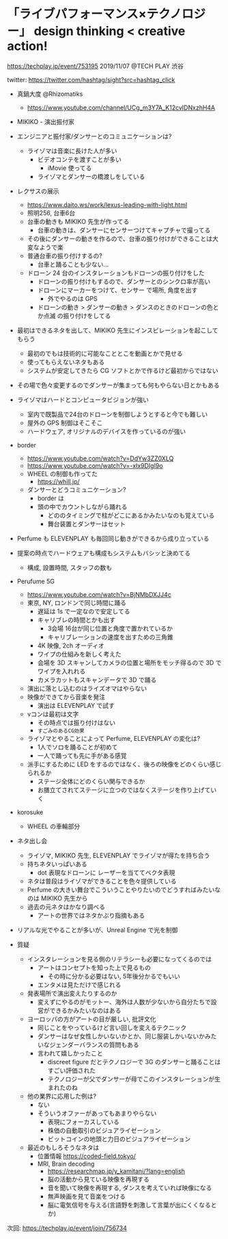 # 「ライブパフォーマンス×テクノロジー」 design thinking < creative action!

https://techplay.jp/event/753195
2019/11/07 @TECH PLAY 渋谷

twitter: https://twitter.com/hashtag/sight?src=hashtag_click



- 真鍋大度 @Rhizomatiks
    - https://www.youtube.com/channel/UCg_m3Y7A_K12cvIDNxzhH4A
- MIKIKO - 演出振付家

- エンジニアと振付家/ダンサーとのコミュニケーションは?
    - ライゾマは音楽に長けた人が多い
        - ビデオコンテを渡すことが多い
            -  iMovie 使ってる
        - ライゾマとダンサーの橋渡しをしている

- レクサスの展示
    - https://www.daito.ws/work/lexus-leading-with-light.html
    - 照明256, 台車6台
    - 台車の動きも MIKIKO 先生が作ってる
        - 台車の動きは、ダンサーにセンサーつけてキャプチャで撮ってる
    - その後にダンサーの動きを作るので、台車の振り付けができることは大変なようで楽
    - 普通台車の振り付けするの?
        - 台車と踊ることも少ない...
    - ドローン 24 台のインスタレーションもドローンの振り付けをした
        - ドローンの振り付けもするので、ダンサーとのシンクロ率が高い
        - ドローンにマーカーをつけて、センサー で場所, 角度を出す
            - 外でやるのは GPS
        - ドローンの動き > ダンサーの動き > ダンスのときのドローンの色とか点滅 の振り付けをしてる
- 最初はできるネタを出して、MIKIKO 先生にインスピレーションを起こしてもらう
    - 最初のでもは技術的に可能なこととこを動画とかで見せる
    - 使ってもらえないネタもある
    - システムが安定してきたら CG ソフトとかで作るけど最初からではない
- その場で色々変更するのでダンサーが集まっても何もやらない日とかもある

- ライゾマはハードとコンピュータビジョンが強い
    - 室内で既製品で24台のドローンを制御しようとすると今でも難しい
    - 屋外の GPS 制御はそこそこ
    - ハードウェア, オリジナルのデバイスを作っているのが強い
- border
    - https://www.youtube.com/watch?v=DdYw3ZZ0XLQ
    - https://www.youtube.com/watch?v=-xIx9DIgI9o
    - WHEEL の制御も作ってた
        - https://whill.jp/
    - ダンサーとどうコミュニケーション?
        - border は
        - 頭の中でカウントしながら踊れる
            - どののタイミングで柱がどこにあるかみたいなのも覚えている
            - 舞台装置とダンサーはセット
- Perfume も ELEVENPLAY も毎回同じ動きができるから成り立っている
- 提案の時点でハードウェアも構成もシステムもバシッと決めてる 
    - 構成, 設置時間, スタッフの数も

- Perufume 5G
    - https://www.youtube.com/watch?v=BjNMbDXJJ4c
    - 東京, NY, ロンドンで同じ時間に踊る
        - 遅延は 1s で一定なので安定してる
        - キャリブレの時間とかも出す
            - 3会場 16台が同じ位置と角度で置かれているか
            - キャリブレーションの速度を出すための三角錐
        - 4K 映像, 2ch オーディオ
        - ワイプの仕組みを新しく考えた
        - 会場を 3D スキャンしてカメラの位置と場所をモッチ得るので 3D でワイプを入れれる
        - カメラカットもスキャンデータで 3D で踊る
    - 演出に落とし込むのはライズオマはやらない
    - 映像ができてから音楽を発注
        - 演出は ELEVENPLAY で試す
    - vコンは最初は文字
        - その時点では振り付けはない
        - `すごみのあるCG効果`
    - ライゾマとやることによって Perfume, ELEVENPLAY の変化は?
        - 1人でソロを踊ることが初めて
        - 一人で踊っても先に手がある感覚
    - 派手にするために LED をするのではなく、後ろの映像をどのくらい感じられるか
        - ステージ全体にどのくらい関与できるか
        - お膳立てされてステージに立つのではなくステージを作り上げていく

- korosuke
    - WHEEL の車輪部分
- ネタ出し会
    - ライゾマ, MIKIKO 先生, ELEVENPLAY でライゾマが得たを持ち合う
    - 持ちネタいっぱいある
        - dot 表現なドローンに レーザーを当ててベクタ表現
    - ネタは普段はライゾマができることを色々提供している
    - Perfume の大きい舞台でこういうことやりたいのでどうすればみたいなのは MIKIKO 先生から
    - 過去の元ネタはかなり調べる
        - アートの世界ではネタかぶり指摘もある
- リアルな光でやることが多いが、Unreal Engine で光を制御

- 質疑
    - インスタレーションを見る側のリテラシーも必要になってくるのでは
        - アートはコンセプトを知った上で見るもの
            - その時に分かる必要はない, 5年後分かるでもいい
        - エンタメは見ただけで感じれる
    - 発表場所で演出変えたりするのか
        - 変えずにやるのがモットー、海外は人数が少ないから自分たちで設営ができるかみたいなのはある
    - ヨーロッパの方がアートの目が厳しい, 批評文化
        - 同じことをやっているけど言い回しを変えるテクニック
        - ダンサーはなぜ女性しかいないかとか、同じ服装しかいないかみたいなジェンダーバランスの質問もある
        - 言われて嬉しかったこと
            - discreet figure だとテクノロジーで 3G のダンサーと踊ることはすごい評価された
            - テクノロジーが父でダンサーが母でこのインスタレーションが生まれたのね
    - 他の業界に応用した例は?
        - ない
        - そういうオファーがあってもあまりやらない
            - 表現にフォーカスしている
            - 株価の自動取引のビジュアライゼーション
            - ビットコインの地頭と力日のビジュアライゼーション
    - 最近のもしろそうなネタは
        - 位置情報 https://coded-field.tokyo/
        - MRI, Brain decoding
            - https://researchmap.jp/y_kamitani/?lang=english
            - 脳の活動から見ている映像を再現する
            - 音を聞いて映像を再現する, ダンスを考えていれば映像になる
            - 無声映画を見て音楽をつける
            - 脳に電気信号を与える(言語野を刺激して言葉が出にくくなるとか)

次回: https://techplay.jp/event/join/756734

